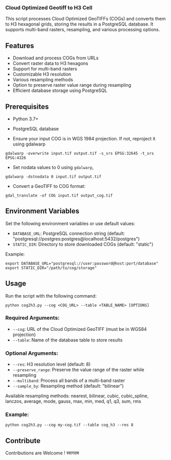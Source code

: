 ### Cloud Optimized Geotiff to H3 Cell

This script processes Cloud Optimized GeoTIFFs (COGs) and converts them to H3 hexagonal grids, storing the results in a PostgreSQL database. It supports multi-band rasters, resampling, and various processing options.

## Features

- Download and process COGs from URLs
- Convert raster data to H3 hexagons
- Support for multi-band rasters
- Customizable H3 resolution
- Various resampling methods
- Option to preserve raster value range during resampling
- Efficient database storage using PostgreSQL

## Prerequisites

- Python 3.7+
- PostgreSQL database

- Ensure your input COG is in WGS 1984 projection. If not, reproject it using gdalwarp

```shell
gdalwarp -overwrite input.tif output.tif -s_srs EPSG:32645 -t_srs EPSG:4326
```

- Set nodata values to 0 using `gdalwarp`, 
```shell
gdalwarp -dstnodata 0 input.tif output.tif
```

- Convert a GeoTIFF to COG format:
```shell
gdal_translate -of COG input.tif output_cog.tif
```


## Environment Variables

Set the following environment variables or use default values:

- `DATABASE_URL`: PostgreSQL connection string (default: "postgresql://postgres:postgres@localhost:5432/postgres")
- `STATIC_DIR`: Directory to store downloaded COGs (default: "static")

Example:
```shell
export DATABASE_URL="postgresql://user:password@host:port/database"
export STATIC_DIR="/path/to/cog/storage"
```
## Usage

Run the script with the following command:
```shell
python cog2h3.py --cog <COG_URL> --table <TABLE_NAME> [OPTIONS]
```
### Required Arguments:

- `--cog`: URL of the Cloud Optimized GeoTIFF (must be in WGS84 projection)
- `--table`: Name of the database table to store results

### Optional Arguments:

- `--res`: H3 resolution level (default: 8)
- `--preserve_range`: Preserve the value range of the raster while resampling
- `--multiband`: Process all bands of a multi-band raster
- `--sample_by`: Resampling method (default: "bilinear")

Available resampling methods: nearest, bilinear, cubic, cubic_spline, lanczos, average, mode, gauss, max, min, med, q1, q3, sum, rms

### Example:
```shell
python cog2h3.py --cog my-cog.tif --table cog_h3 --res 8
```

## Contribute 

Contributions are Welcome ! स्वागतम

